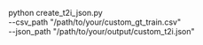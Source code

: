 python create_t2i_json.py \
 --csv_path "/path/to/your/custom_gt_train.csv" \
 --json_path "/path/to/your/output/custom_t2i.json"
